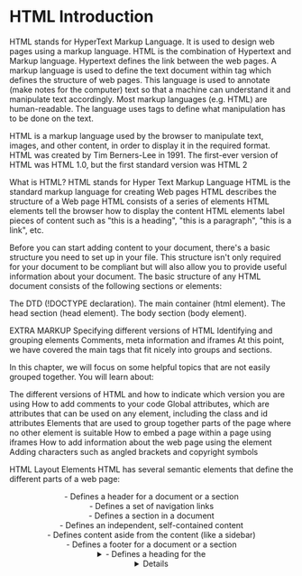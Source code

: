 # HTML Introduction

HTML stands for HyperText Markup Language. It is used to design web pages using a markup language. HTML is the combination of Hypertext and Markup language. Hypertext defines the link between the web pages. A markup language is used to define the text document within tag which defines the structure of web pages. This language is used to annotate (make notes for the computer) text so that a machine can understand it and manipulate text accordingly. Most markup languages (e.g. HTML) are human-readable. The language uses tags to define what manipulation has to be done on the text. 

HTML is a markup language used by the browser to manipulate text, images, and other content, in order to display it in the required format. HTML was created by Tim Berners-Lee in 1991. The first-ever version of HTML was HTML 1.0, but the first standard version was HTML 2

What is HTML?
HTML stands for Hyper Text Markup Language
HTML is the standard markup language for creating Web pages
HTML describes the structure of a Web page
HTML consists of a series of elements
HTML elements tell the browser how to display the content
HTML elements label pieces of content such as "this is a heading", "this is a paragraph", "this is a link", etc.


Before you can start adding content to your document, there's a basic structure you need to set up in your file. This structure isn't only required for your document to be compliant but will also allow you to provide useful information about your document. The basic structure of any HTML document consists of the following sections or elements:

The DTD (!DOCTYPE declaration).
The main container (html element).
The head section (head element).
The body section (body element).

EXTRA MARKUP
Specifying different versions of HTML
Identifying and grouping elements
Comments, meta information and iframes
At this point, we have covered the main tags that fit nicely into groups and sections.

In this chapter, we will focus on some helpful topics that are not easily grouped together. You will learn about:

The different versions of HTML and how to indicate which version you are using
How to add comments to your code
Global attributes, which are attributes that can be used on any element, including the class and id attributes
Elements that are used to group together parts of the page where no other element is suitable
How to embed a page within a page using iframes
How to add information about the web page using the <meta> element
Adding characters such as angled brackets and copyright symbols

HTML Layout Elements
HTML has several semantic elements that define the different parts of a web page:

<header> - Defines a header for a document or a section
<nav> - Defines a set of navigation links
<section> - Defines a section in a document
<article> - Defines an independent, self-contained content
<aside> - Defines content aside from the content (like a sidebar)
<footer> - Defines a footer for a document or a section
<details> - Defines additional details that the user can open and close on demand
<summary> - Defines a heading for the <details> element
You can read more about semantic elements in our HTML Semantics chapter.


For me, steps to design a website requires 7 steps:

Goal identification: Where I work with the client to determine what goals the new website needs to fulfill. I.e., what its purpose is.
Scope definition: Once we know the site's goals, we can define the scope of the project. I.e., what web pages and features the site requires to fulfill the goal, and the timeline for building those out.
Sitemap and wireframe creation: With the scope well-defined, we can start digging into the sitemap, defining how the content and features we defined in scope definition will interrelate.
Content creation: Now that we have a bigger picture of the site in mind, we can start creating content for the individual pages, always keeping search engine optimization (SEO) in mind to help keep pages focused on a single topic. It's vital that you have real content to work with for our next stage:
Visual elements: With the site architecture and some content in place, we can start working on the visual brand. Depending on the client, this may already be well-defined, but you might also be defining the visual style from the ground up. Tools like style tiles, moodboards, and element collages can help with this process.
Testing: By now, you've got all your pages and defined how they display to the site visitor, so it's time to make sure it all works. Combine manual browsing of the site on a variety of devices with automated site crawlers to identify everything from user experience issues to simple broken links.
Launch: Once everything's working beautifully, it's time to plan and execute your site launch! This should include planning both launch timing and communication strategies — i.e., when will you launch and how will you let the world know? After that, it's time to break out the bubbly.
